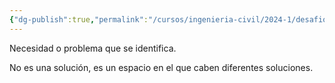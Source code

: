 ```yaml
---
{"dg-publish":true,"permalink":"/cursos/ingenieria-civil/2024-1/desafios-de-la-ingenieria/1-etapas-del-proceso-de-diseno-centrado-en-el-usuario/identificar/oportunidad-de-diseno/"}
---
```


Necesidad o problema que se identifica.

No es una solución, es un espacio en el que caben diferentes soluciones.